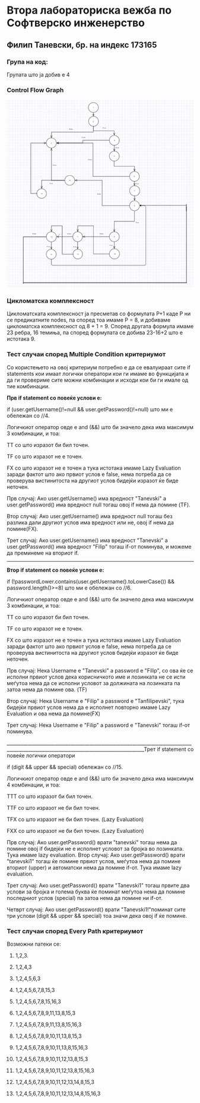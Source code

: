 # Втора лабораториска вежба по Софтверско инженерство

## Филип Таневски, бр. на индекс 173165

### Група на код:

Групата што ја добив е 4

### Control Flow Graph


<img src="cfg.png">

### Цикломатска комплексност

Цикломатската комплексност ја пресметав со формулата P+1 каде P ни се предикатните nodes, па според тоа имаме P = 8, и добиваме цикломатска комплексност од 8 + 1 = 9. Според другата формула имаме 23 ребра, 16 темиња, па според формулата се добива 23-16+2 што е истотака 9.

### Тест случаи според Multiple Condition критериумот

Со користењето на овој критериум потребно е да се евалуираат сите if statements кои имаат логички оператори кои ги имаме во функцијата и да ги провериме сите можни комбинации и исходи кои би ги имале од тие комбинации.

<b>Прв if statement со повеќе услови е:</b>

if (user.getUsername()!=null && user.getPassword()!=null) што ми е обележан со //4.

Логичкиот оператор овде е and (&&) што би значело дека има максимум 3 комбинации, и тоа:

TT со што изразот би бил точен.

TF со што изразот не е точен.

FX со што изразот не е точен а тука истотака имаме Lazy Evaluation заради фактот што ако првиот услов е false, нема потреба да се проверува вистинитоста на другиот услов бидејќи изразот ќе биде неточен.

Прв случај: Ако user.getUsername() има вредност "Tanevski" а user.getPassword() има вредност null тогаш овој if нема да помине (TF).

Втор случај: Ако user.getUsername() има вредност null тогаш без разлика дали другиот услов има вредност или не, овој if нема да помине(FX).

Трет случај: Ако user.getUsername() има вредност "Tanevski" а user.getPassword() има вредност "Filip" тогаш if-от поминува, и можеме да преминеме на вториот if.

________________________________________________________________________________________________________________________________________
<b>Втор if statement со повеќе услови е:</b>

if (!passwordLower.contains(user.getUsername().toLowerCase()) && password.length()>=8) што ми е обележан со //6.

Логичкиот оператор овде е and (&&) што би значело дека има максимум 3 комбинации, и тоа:

TT со што изразот би бил точен.

TF со што изразот не е точен.

FX со што изразот не е точен а тука истотака имаме Lazy Evaluation заради фактот што ако првиот услов е false, нема потреба да се проверува вистинитоста на другиот услов бидејќи изразот ќе биде неточен.

Прв случај: Нека Username е "Tanevski" а password e "Filip", со ова ќе се исполни првиот услов дека корисничкото име и лозинката не се исти меѓутоа нема да се исполни условот за должината на лозинката па затоа нема да помине ова. (TF)

Втор случај: Нека Username e "Filip" а password e "Tanfilipevski", тука бидејќи првиот услов нема да е исполнет повторно имаме Lazy Evaluation и ова нема да помине(FX) 

Трет случај: Нека Username е "Filip" a password e "Tanevski" тогаш if-от поминува.

________________________________________________________________________________________________________________________________________Трет if statement со повеќе логички оператори

if (digit && upper && special) обележан со //15.

Логичкиот оператор овде е and (&&) што би значело дека има максимум 4 комбинации, и тоа:

TTT со што изразот би бил точен.

TTF со што изразот не би бил точен.

TFX со што изразот не би бил точен. (Lazy Evaluation)

FXX со што изразот не би бил точен. (Lazy Evaluation)

Прв случај: Ако user.getPassword() врати "tanevski" тогаш нема да помине овој if бидејќи не е исполнет условот за бројка во лозинката. Тука имаме lazy evaluation.
Втор случај: Ако user.getPassword() врати "tanevski1" тогаш ќе помине првиот услов, меѓутоа нема да помине вториот (upper) и автоматски нема да помине if-от. Тука имаме lazy evaluation.

Трет случај: Ако user.getPassword() врати "Tanevski1" тогаш првите два услови за бројка и голема буква ќе поминат меѓутоа нема да помине последниот услов (special) па затоа нема да помине ни if-от.

Четврт случај: Ако user.getPassword() врати "Tanevski1!"поминат сите три услови (digit && upper && special) тоа значи дека овој if ќе помине.

### Тест случаи според Every Path критериумот

Возможни патеки се:

1) 1,2,3.

2) 1,2,4,3

3) 1,2,4,5,6,3

4) 1,2,4,5,6,7,8,15,3

5) 1,2,4,5,6,7,8,15,16,3

6) 1,2,4,5,6,7,8,9,11,13,8,15,3

7) 1,2,4,5,6,7,8,9,11,13,8,15,16,3

8) 1,2,4,5,6,7,8,9,10,11,13,8,15,3

9) 1,2,4,5,6,7,8,9,10,11,13,8,15,16,3

10) 1,2,4,5,6,7,8,9,10,11,12,13,8,15,3

11) 1,2,4,5,6,7,8,9,10,11,12,13,8,15,16,3

12) 1,2,4,5,6,7,8,9,10,11,12,13,14,8,15,3

13) 1,2,4,5,6,7,8,9,10,11,12,13,14,8,15,16,3
